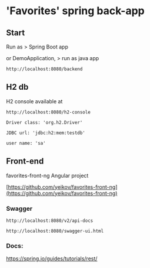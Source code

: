 # 'Favorites' spring back-app

## Start

Run as > Spring Boot app

or DemoApplication, > run as java app 

	http://localhost:8080/backend

## H2 db
H2 console available at 

	http://localhost:8080/h2-console
	
	Driver class: 'org.h2.Driver'
	
	JDBC url: 'jdbc:h2:mem:testdb'
	
	user name: 'sa'

## Front-end

favorites-front-ng Angular project

[https://github.com/yeikov/favorites-front-ng](https://github.com/yeikov/favorites-front-ng)


### Swagger

	http://localhost:8080/v2/api-docs
		
	http://localhost:8080/swagger-ui.html


### Docs:

https://spring.io/guides/tutorials/rest/
